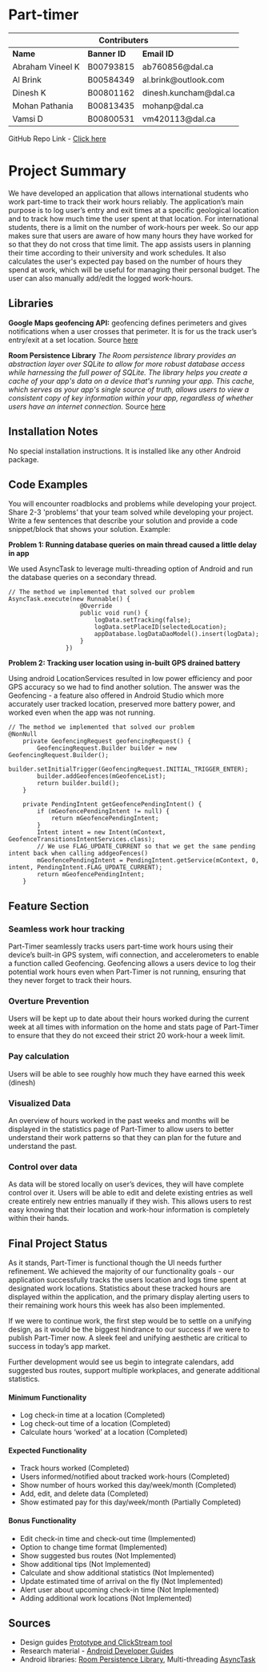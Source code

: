# Part-timer

<table>
    <thead>
        <tr>
            <th colspan="3">Contributers</th>
        </tr>
    </thead>
    <tbody>
        <tr>
            <td><b>Name</b></td>
            <td><b>Banner ID</b></td>
   	<td><b>Email ID</b></td>
        </tr>
  <tr>  
        <td>Abraham Vineel K</td>
        <td> B00793815</td>
        <td>ab760856@dal.ca</td>
    </tr>
        <tr>  
        <td>Al Brink</td>
        <td>B00584349</td>
        <td>al.brink@outlook.com</td>
    </tr>
      <tr>  
        <td>Dinesh K</td>
        <td>B00801162</td>
        <td>dinesh.kuncham@dal.ca</td>
    </tr>
      <tr>  
        <td>Mohan Pathania</td>
        <td>B00813435</td>
        <td>mohanp@dal.ca</td>
    </tr>
      <tr>  
        <td>Vamsi D</td>
        <td>B00800531</td>
        <td>vm420113@dal.ca</td>
    </tr>
    </tbody>
</table>

GitHub Repo Link -  [Click here](https://github.com/albrink92/part-timer)

# Project Summary

We have developed an application that allows international students who work part-time to track their work hours reliably. The application’s main purpose is to log user’s entry and exit times at a specific geological location and to track how much time the user spent at that location. For international students, there is a limit on the number of work-hours per week. So our app makes sure that users are aware of how many hours they have worked for so that they do not cross that time limit. The app assists users in planning their time according to their university and work schedules. It also calculates the user's expected pay based on the number of hours they spend at work, which will be useful for managing their personal budget. The user can also manually add/edit the logged work-hours. 


## Libraries

**Google Maps geofencing API:** geofencing defines perimeters and gives notifications when a user crosses that perimeter. It is for us the track user’s entry/exit at a set location.
Source [here](https://developers.google.com/location-context/geofencing/)

**Room Persistence Library** 
*The Room persistence library provides an abstraction layer over SQLite to allow for more robust database access while harnessing the full power of SQLite. The library helps you create a cache of your app's data on a device that's running your app. This cache, which serves as your app's single source of truth, allows users to view a consistent copy of key information within your app, regardless of whether users have an internet connection.*
Source [here](https://developer.android.com/topic/libraries/architecture/room)

## Installation Notes
No special installation instructions. It is installed like any other Android package.

## Code Examples
You will encounter roadblocks and problems while developing your project. Share 2-3 'problems' that your team solved while developing your project. Write a few sentences that describe your solution and provide a code snippet/block that shows your solution. Example:

**Problem 1: Running database queries on main thread caused a little delay in app**

We used AsyncTask to leverage multi-threading option of Android and run the database queries on a secondary thread.


```
// The method we implemented that solved our problem
AsyncTask.execute(new Runnable() {
                    @Override
                    public void run() {
                        logData.setTracking(false);
                        logData.setPlaceID(selectedLocation);
                        appDatabase.logDataDaoModel().insert(logData);
                    }
                })
```
**Problem 2: Tracking user location using in-built GPS drained battery**

Using android LocationServices resulted in low power efficiency and poor GPS accuracy so we had to find another solution. The answer was the Geofencing - a feature also offered in Android Studio which more accurately user tracked location, preserved more battery power, and worked even when the app was not running. 
```
// The method we implemented that solved our problem
@NonNull
    private GeofencingRequest geofencingRequest() {
        GeofencingRequest.Builder builder = new GeofencingRequest.Builder();
        builder.setInitialTrigger(GeofencingRequest.INITIAL_TRIGGER_ENTER);
        builder.addGeofences(mGeofenceList);
        return builder.build();
    }

    private PendingIntent getGeofencePendingIntent() {
        if (mGeofencePendingIntent != null) {
            return mGeofencePendingIntent;
        }
        Intent intent = new Intent(mContext, GeofenceTransitionsIntentServices.class);
        // We use FLAG_UPDATE_CURRENT so that we get the same pending intent back when calling addgeoFences()
        mGeofencePendingIntent = PendingIntent.getService(mContext, 0, intent, PendingIntent.FLAG_UPDATE_CURRENT);
        return mGeofencePendingIntent;
    }
  ```


## Feature Section


### Seamless work hour tracking
Part-Timer seamlessly tracks users part-time work hours using their device’s built-in GPS system, wifi connection, and accelerometers to enable a function called Geofencing. Geofencing allows a users device to log their potential work hours even when Part-Timer is not running, ensuring that they never forget to track their hours. 


### Overture Prevention
Users will be kept up to date about their hours worked during the current week at all times with information on the home and stats page of Part-Timer to ensure that they do not exceed their strict 20 work-hour a week limit.


### Pay calculation
Users will be able to see roughly how much they have earned this week (dinesh)


### Visualized Data
An overview of hours worked in the past weeks and months will be displayed in the statistics page of Part-Timer to allow users to better understand their work patterns so that they can plan for the future and understand the past.


### Control over data
As data will be stored locally on user’s devices, they will have complete control over it. Users will be able to edit and delete existing entries as well create entirely new entries manually if they wish. This allows users to rest easy knowing that their location and work-hour information is completely within their hands. 


## Final Project Status

As it stands, Part-Timer is functional though the UI needs further refinement. We achieved the majority of our functionality goals - our application successfully tracks the users location and logs time spent at designated work locations. Statistics about these tracked hours are displayed within the application, and the primary display alerting users to their remaining work hours this week has also been implemented. 

If we were to continue work, the first step would be to settle on a unifying design, as it would be the biggest hindrance to our success if we were to publish Part-Timer now. A sleek feel and unifying aesthetic are critical to success in today’s app market. 

Further development would see us begin to integrate calendars, add suggested bus routes, support multiple workplaces, and generate additional statistics. 


#### Minimum Functionality
- Log check-in time at a location (Completed)
- Log check-out time of a location (Completed)
- Calculate hours ‘worked’ at a location (Completed)

#### Expected Functionality
- Track hours worked (Completed)
- Users informed/notified about tracked work-hours (Completed)
- Show number of hours worked this day/week/month (Completed)
- Add, edit, and delete data (Completed)
- Show estimated pay for this day/week/month (Partially Completed)

#### Bonus Functionality
- Edit check-in time and check-out time (Implemented)
- Option to change time format (Implemented) 
- Show suggested bus routes (Not Implemented)
- Show additional tips (Not Implemented)
- Calculate and show additional statistics (Not Implemented)
- Update estimated time of arrival on the fly (Not Implemented)
- Alert user about upcoming check-in time (Not Implemented)
- Adding additional work locations (Not Implemented)


## Sources
- Design guides [Prototype and ClickStream tool](https://proto.io/)
- Research material - [Android Developer Guides](https://developer.android.com/guide/)
- Android libraries: [Room Persistence Library](https://developer.android.com/topic/libraries/architecture/room), Multi-threading [AsyncTask](https://developer.android.com/reference/android/os/AsyncTask)

